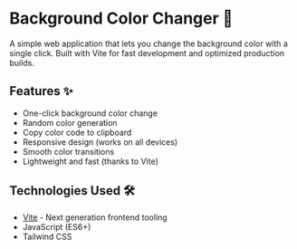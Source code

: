 # Background Color Changer 🎨

A simple web application that lets you change the background color with a single click. Built with Vite for fast development and optimized production builds.

## Features ✨

- One-click background color change
- Random color generation
- Copy color code to clipboard
- Responsive design (works on all devices)
- Smooth color transitions
- Lightweight and fast (thanks to Vite)

## Technologies Used 🛠️

- [Vite](https://vitejs.dev/) - Next generation frontend tooling
- JavaScript (ES6+)
- Tailwind CSS
